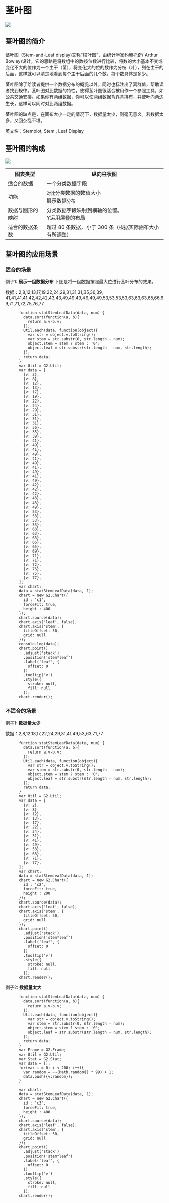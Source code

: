 <!--
title: 茎叶图
tags:
  - distribute
-->

# 茎叶图

<img src="https://t.alipayobjects.com/images/rmsweb/T1XwFjXaRiXXXXXXXX.png" />

## 茎叶图的简介

茎叶图（Stem-and-Leaf display)又称“枝叶图”，由统计学家约翰托奇( Arthur Bowley)设计，它的思路是将数组中的数按位数进行比较，将数的大小基本不变或变化不大的位作为一个主干（茎），将变化大的位的数作为分枝（叶），列在主干的后面，这样就可以清楚地看到每个主干后面的几个数，每个数具体是多少。


茎叶图除了给读者提供一个数据分布的概览以外，同时也标注出了离群值，帮助读者找到规律。茎叶图对比数据的特性，使得茎叶图很适合被用作一个参照工具，如公共交通安排。如果你有两组数据，你可以使两组数据背靠背排布，并使叶向两边生长，这样可以同时对比两组数据。

茎叶图的缺点是，在画布大小一定的情况下，数据量太少，则毫无意义。若数据太多，又回杂乱不堪。

英文名：Stemplot, Stem , Leaf Display

## 茎叶图的构成

<img src="https://zos.alipayobjects.com/rmsportal/nHDUsyqkkEmXFGTGEARe.png" class="constitute-img"/>

<table class="struct-table">
  <tr>
    <th>图表类型</th>
    <th>纵向柱状图</th>
  </tr>
  <tr>
    <td>适合的数据</td>
    <td>一个分类数据字段</td>
  </tr>
  <tr>
    <td>功能</td>
    <td>
    <code>对比</code>分类数据的数值大小
    </br>
    展示数据<code>分布</code>
    </td>
  </tr>
  <tr>
    <td>数据与图形的映射</td>
    <td>
    分类数据字段映射到横轴的位置。</br>
    Y运用层叠的布局
    </td>
  </tr>
  <tr>
    <td>适合的数据条数</td>
    <td>超过 80 条数据，小于 300 条（根据实际画布大小有所调整）</td>
  </tr>
</table>

## 茎叶图的应用场景

### 适合的场景

例子1: **展示一组数据分布** 下图是将一组数据按照最大位进行茎叶分布的效果。

数据：2,8,12,13,17,19,22,24,29,31,31,31,35,36,39,</br>41,41,41,41,42,42,42,43,43,49,49,49,49,49,49,53,53,53,53,63,63,63,65,66,69,71,71,72,75,76,77

<div id="c1"></div>

```js-
      function statStemLeafData(data, num) {
        data.sort(function(a, b){
          return a.v-b.v;
        });
        Util.each(data, function(object){
          var str = object.v.toString();
          var stem = str.substr(0, str.length - num);
          object.stem = stem ? stem : '0';
          object.leaf = str.substr(str.length - num, str.length);
        });
        return data;
      }
      var Util = G2.Util;
      var data = [
        {v: 2},
        {v: 8},
        {v: 12},
        {v: 13},
        {v: 17},
        {v: 19},
        {v: 22},
        {v: 24},
        {v: 29},
        {v: 31},
        {v: 31},
        {v: 31},
        {v: 36},
        {v: 35},
        {v: 39},
        {v: 41},
        {v: 49},
        {v: 41},
        {v: 49},
        {v: 41},
        {v: 49},
        {v: 41},
        {v: 49},
        {v: 41},
        {v: 49},
        {v: 42},
        {v: 42},
        {v: 42},
        {v: 43},
        {v: 43},
        {v: 49},
        {v: 53},
        {v: 53},
        {v: 53},
        {v: 53},
        {v: 63},
        {v: 63},
        {v: 63},
        {v: 66},
        {v: 65},
        {v: 69},
        {v: 71},
        {v: 71},
        {v: 72},
        {v: 76},
        {v: 75},
        {v: 77},
      ];
      var chart;
      data = statStemLeafData(data, 1);
      chart = new G2.Chart({
        id : 'c1',
        forceFit: true,
        height : 400
      });
      chart.source(data);
      chart.axis('leaf', false);
      chart.axis('stem', {
        titleOffset: 50,
        grid: null
      });
      console.log(data);
      chart.point()
        .adjust('stack')
        .position('stem*leaf')
        .label('leaf', {
          offset: 0
        })
        .tooltip('v')
        .style({
          stroke: null,
          fill: null
        });
      chart.render();
```

### 不适合的场景

例子1: **数据量太少**

数据：2,8,12,13,17,22,24,29,31,41,49,53,63,71,77

<div id="c2"></div>

```js-
      function statStemLeafData(data, num) {
        data.sort(function(a, b){
          return a.v-b.v;
        });
        Util.each(data, function(object){
          var str = object.v.toString();
          var stem = str.substr(0, str.length - num);
          object.stem = stem ? stem : '0';
          object.leaf = str.substr(str.length - num, str.length);
        });
        return data;
      }
      var Util = G2.Util;
      var data = [
        {v: 2},
        {v: 8},
        {v: 12},
        {v: 13},
        {v: 17},
        {v: 22},
        {v: 24},
        {v: 31},
        {v: 41},
        {v: 49},
        {v: 53},
        {v: 63},
        {v: 71},
        {v: 77},
      ];
      var chart;
      data = statStemLeafData(data, 1);
      chart = new G2.Chart({
        id : 'c2',
        forceFit: true,
        height : 200
      });
      chart.source(data);
      chart.axis('leaf', false);
      chart.axis('stem', {
        titleOffset: 50,
        grid: null
      });
      chart.point()
        .adjust('stack')
        .position('stem*leaf')
        .label('leaf', {
          offset: 0
        })
        .tooltip('v')
        .style({
          stroke: null,
          fill: null
        });
      chart.render();
```

例子2: **数据量太大**

<div id="c3"></div>

```js-
      function statStemLeafData(data, num) {
        data.sort(function(a, b){
          return a.v-b.v;
        });
        Util.each(data, function(object){
          var str = object.v.toString();
          var stem = str.substr(0, str.length - num);
          object.stem = stem ? stem : '0';
          object.leaf = str.substr(str.length - num, str.length);
        });
        return data;
      }
      var Frame = G2.Frame;
      var Util = G2.Util;
      var Stat = G2.Stat;
      var data = [];
      for(var i = 0; i < 200; i++){
        var random = ~~(Math.random() * 99) + 1; 
        data.push({v:random});
      }
      
      var chart;
      data = statStemLeafData(data, 1);
      chart = new G2.Chart({
        id : 'c3',
        forceFit: true,
        height : 400
      });
      chart.source(data);
      chart.axis('leaf', false);
      chart.axis('stem', {
        titleOffset: 50,
        grid: null
      });
      chart.point()
        .adjust('stack')
        .position('stem*leaf')
        .label('leaf', {
          offset: 0
        })
        .tooltip('v')
        .style({
          stroke: null,
          fill: null
        });
      chart.render();
```
